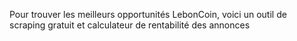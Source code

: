 Pour trouver les meilleurs opportunités LebonCoin, voici un outil de scraping gratuit et calculateur de rentabilité des annonces
